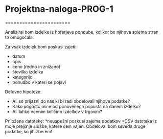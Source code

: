 # Projektna-naloga-PROG-1
=======================

Analiziral bom izdelke iz hoferjeve pondube, kolikor bo njihova spletna stran to omogočala.

Za vsak izdelek bom poskusi zajeti:
* datum
* opis
* ceno (redno in znižano)
* številko izdelka
* kategorijo
* ponudbo v kateri se pojavi

Delovne hipoteze:
* Ali so prijazni do nas ki bi radi obdelovali njihove podatke?
* Kako pogosto mine od ponovenega popusta na danem izdelku?
* Ali lahko ocenim količino izdelkov v trgovini?


Priložene datoteke:
*neuspešni poskusi zajema podatkov
*CSV datoteka iz moje prejšnje službe, katere sem vajen. Obdeloval bom seveda druge podatke, ko jih zberem!
